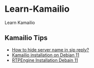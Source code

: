# Learn-Kamailio
Learn Kamailio 

## Kamailio Tips

 - [How to hide server name in sip reply?](https://github.com/Omid-Mohajerani/Learn-Kamailio/wiki/How-to-hide-server-name-in-sip-reply%3F)
 - [Kamailio installation on Debian 11](https://github.com/Omid-Mohajerani/Learn-Kamailio/wiki/Kamailio-installation-on-Debian-11)
 - [RTPEngine Installation Debain 11](https://github.com/Omid-Mohajerani/Learn-Kamailio/wiki/RTPEngine-Installation-Debain-11)
